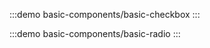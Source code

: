 <!-- 数据的收集

先解决 checkbox 的错 -->

:::demo
basic-components/basic-checkbox
:::

:::demo
basic-components/basic-radio
:::

<!-- :::demo
basic-components/basic-select
::: -->
